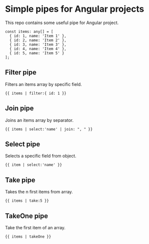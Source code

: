 # Simple pipes for Angular projects

This repo contains some useful pipe for Angular project.

```
const items: any[] = [
  { id: 1, name: 'Item 1' },
  { id: 2, name: 'Item 2' },
  { id: 3, name: 'Item 3' },
  { id: 4, name: 'Item 4' },
  { id: 5, name: 'Item 5' }
];
```

## Filter pipe
Filters an items array by specific field. 

```
{{ items | filter:{ id: 1 }}
```

## Join pipe
Joins an items array by separator.

```
{{ items | select:'name' | join: ", " }}
```

## Select pipe
Selects a specific field from object.

```
{{ item | select:'name' }}
```

## Take pipe
Takes the n first items from array.

```
{{ items | take:5 }}
```

## TakeOne pipe
Take the first item of an array.

```
{{ items | takeOne }}
```
